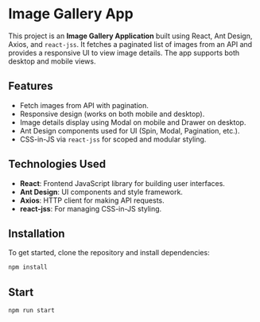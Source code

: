 # Image Gallery App

This project is an **Image Gallery Application** built using React, Ant Design, Axios, and `react-jss`. It fetches a paginated list of images from an API and provides a responsive UI to view image details. The app supports both desktop and mobile views.

## Features

- Fetch images from API with pagination.
- Responsive design (works on both mobile and desktop).
- Image details display using Modal on mobile and Drawer on desktop.
- Ant Design components used for UI (Spin, Modal, Pagination, etc.).
- CSS-in-JS via `react-jss` for scoped and modular styling.

## Technologies Used

- **React**: Frontend JavaScript library for building user interfaces.
- **Ant Design**: UI components and style framework.
- **Axios**: HTTP client for making API requests.
- **react-jss**: For managing CSS-in-JS styling.

## Installation

To get started, clone the repository and install dependencies:

```bash
npm install
```
## Start
```bash
npm run start
```

